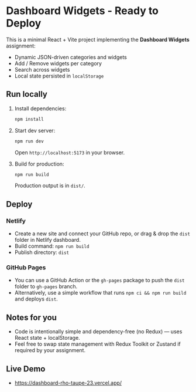 # Dashboard Widgets - Ready to Deploy

This is a minimal React + Vite project implementing the **Dashboard Widgets** assignment:
- Dynamic JSON-driven categories and widgets
- Add / Remove widgets per category
- Search across widgets
- Local state persisted in `localStorage`

## Run locally

1. Install dependencies:
   ```bash
   npm install
   ```
2. Start dev server:
   ```bash
   npm run dev
   ```
   Open `http://localhost:5173` in your browser.

3. Build for production:
   ```bash
   npm run build
   ```
   Production output is in `dist/`.

## Deploy

### Netlify
- Create a new site and connect your GitHub repo, or drag & drop the `dist` folder in Netlify dashboard.
- Build command: `npm run build`
- Publish directory: `dist`

### GitHub Pages
- You can use a GitHub Action or the `gh-pages` package to push the `dist` folder to `gh-pages` branch.
- Alternatively, use a simple workflow that runs `npm ci && npm run build` and deploys `dist`.

## Notes for you
- Code is intentionally simple and dependency-free (no Redux) — uses React state + localStorage.
- Feel free to swap state management with Redux Toolkit or Zustand if required by your assignment.

## Live Demo
- https://dashboard-rho-taupe-23.vercel.app/
  
